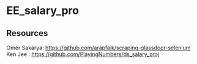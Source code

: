 # EE_salary_pro


## Resources
Omer Sakarya: https://github.com/arapfaik/scraping-glassdoor-selenium
Ken Jee  : https://github.com/PlayingNumbers/ds_salary_proj 
